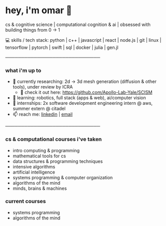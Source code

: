 # hey, i'm omar 👋

cs & cognitive science | computational cognition & ai | obsessed with building things from 0 -> 1 

💻 skills / tech stack: python | c++ | javascript | react | node.js | git | linux | tensorflow | pytorch | swift | sql | docker | julia | gen.jl

──────────────────────────────

### what i'm up to
- 🔭 currently researching: 2d → 3d mesh generation (diffusion & other tools), under review by ICRA
  - 👀 check it out here: https://github.com/Apollo-Lab-Yale/SCISM
- 🌱 learning: robotics, full stack (apps & web), ai/computer vision  
- 💼 internships: 2x software development engineering intern @ aws, summer extern @ citadel  
- 📫 reach me: [linkedin](https://linkedin.com/in/yourprofile) | [email](mailto:omar.abdellall@yale.edu)

──────────────────────────────

### cs & computational courses i've taken
- intro computing & programming  
- mathematical tools for cs  
- data structures & programming techniques  
- intensive algorithms  
- artificial intelligence  
- systems programming & computer organization  
- algorithms of the mind  
- minds, brains & machines  

### current courses
- systems programming  
- algorithms of the mind  
